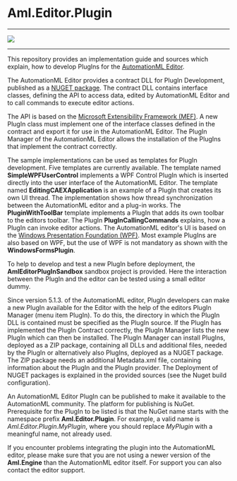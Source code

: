 Aml.Editor.Plugin
=================

---

![][1]

---

This repository provides an implementation guide and sources which explain, how to develop PlugIns for the [AutomationML Editor](https://github.com/AutomationML/AutomationMLEditor/blob/main/README.md).

The AutomationML Editor provides a contract DLL for PlugIn Development, published as a [NUGET package](https://www.nuget.org/packages/Aml.Editor.Plugin.Contract).  The contract DLL contains interface classes, defining the API to access data, edited by AutomationML Editor and to call commands to execute editor actions. 

The API is based on the [Microsoft Extensibility Framework (MEF)](https://docs.microsoft.com/en-us/dotnet/framework/mef/). A new PlugIn class must implement one of the interface classes defined in the contract and export it for use in the AutomationML Editor. The PlugIn Manager of the AutomationML Editor allows the installation of the PlugIns that implement the contract correctly. 

The sample implementations can be used as templates for PlugIn development. Five templates are currently available. The template named **SimpleWPFUserControl** implements a WPF Control PlugIn which is inserted directly into the user interface of the AutomationML Editor. The template named **EditingCAEXApplication** is an example of a PlugIn that creates its own UI thread. The implementation shows how thread synchronization between the AutomationML editor and a plug-in works. The **PluginWithToolBar** template implements a PlugIn that adds its own toolbar to the editors toolbar. The PlugIn **PlugInCallingCommands** explains, how a PlugIn can invoke editor actions. The AutomationML editor's UI is based on the [Windows Presentation Foundation (WPF)](https://visualstudio.microsoft.com/de/vs/features/wpf/). Most example PlugIns are also based on WPF, but the use of WPF is not mandatory as shown with the **WindowsFormsPlugin**.

To help to develop and test a new PlugIn before deployment, the **AmlEditorPlugInSandbox** sandbox project is provided. Here the interaction between the PlugIn and the editor can be tested using a small editor dummy. 

Since version 5.1.3. of the AutomationML editor, PlugIn developers can make a new PlugIn available for the Editor with the help of the editors PlugIn Manager (menu item PlugIn). To do this, the directory in which the PlugIn DLL is contained must be specified as the PlugIn source. If the PlugIn has implemented the PlugIn Contract correctly, the PlugIn Manager lists the new PlugIn which can then be installed.  The PlugIn Manager can install PlugIns, deployed as a ZIP package, containing all DLLs and additional files, needed by the PlugIn or alternatively also PlugIns, deployed as a NUGET package. The ZIP package needs an additional Metadata.xml file, containing information about the PlugIn and the PlugIn provider. The Deployment of NUGET packages is explained in the provided sources (see the Nuget build configuration).

An AutomationML Editor PlugIn can be published to make it available to the AutomationML community. The platform for publishing is NuGet. Prerequisite for the PlugIn to be listed is that the NuGet name starts with the namespace prefix **Aml.Editor.Plugin**. For example, a valid name is _Aml.Editor.Plugin.MyPlugin_, where you should replace _MyPlugin_ with a meaningful name, not already used.

If you encounter problems integrating the plugin into the AutomationML editor, please make sure that you are not using a newer version of the **Aml.Engine** than the AutomationML editor itself. For support you can also contact the editor support.



[1]: https://raw.githubusercontent.com/AutomationML/AMLEngine2.1/master/img/AutomationML-Logo.png
